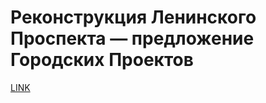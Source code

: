 #  Реконструкция Ленинского Проспекта — предложение Городских Проектов



[LINK](https://varlamov.ru/738767.html)